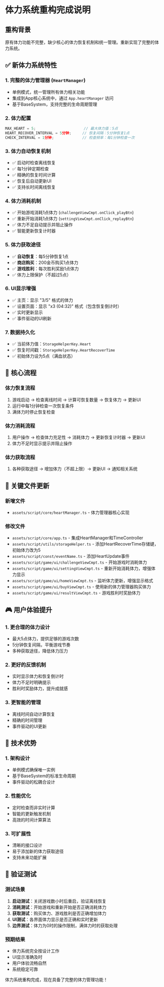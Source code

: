 # 体力系统重构完成说明

## 重构背景
原有体力功能不完整，缺少核心的体力恢复机制和统一管理。重新实现了完整的体力系统。

## ✅ 新体力系统特性

### 1. **完整的体力管理器** (`HeartManager`)
- 单例模式，统一管理所有体力相关功能
- 集成到App核心系统中，通过 `App.heartManager` 访问
- 基于BaseSystem，支持完整的生命周期管理

### 2. **体力配置**
```typescript
MAX_HEART = 5;                      // 最大体力值：5点
HEART_RECOVER_INTERVAL = 5分钟;     // 恢复间隔：5分钟恢复1点
CHECK_INTERVAL = 1分钟;             // 检查频率：每1分钟检查一次
```

### 3. **体力自动恢复机制**
- ✅ 启动时检查离线恢复
- ✅ 每1分钟定期检查
- ✅ 精确的恢复时间计算
- ✅ 恢复后自动更新UI
- ✅ 支持长时间离线恢复

### 4. **体力消耗机制**
- ✅ 开始游戏消耗1点体力 (`challengeViewCmpt.onClick_playBtn`)
- ✅ 重新开始消耗1点体力 (`settingViewCmpt.onClick_replayBtn`)
- ✅ 体力不足自动提示并阻止操作
- ✅ 智能更新恢复计时器

### 5. **体力获取途径**
- ✅ **自动恢复**：每5分钟恢复1点
- ✅ **商店购买**：200金币购买1点体力
- ✅ **游戏胜利**：每次胜利奖励1点体力
- ✅ 体力上限保护（不超过5点）

### 6. **UI显示增强**
- ✅ 主页：显示 "3/5" 格式的体力
- ✅ 设置页面：显示 "x3 (04:32)" 格式（包含恢复倒计时）
- ✅ 实时更新显示
- ✅ 事件驱动的UI刷新

### 7. **数据持久化**
- ✅ 当前体力值：`StorageHelperKey.Heart`
- ✅ 恢复时间戳：`StorageHelperKey.HeartRecoverTime`
- ✅ 初始体力设为5点（满血状态）

## 🔄 核心流程

### 体力恢复流程
1. 游戏启动 → 检查离线时间 → 计算可恢复数量 → 恢复体力 → 更新UI
2. 运行中每1分钟检查一次恢复条件
3. 满体力时停止恢复检查

### 体力消耗流程
1. 用户操作 → 检查体力充足性 → 消耗体力 → 更新恢复计时器 → 更新UI
2. 体力不足时显示提示并阻止操作

### 体力获取流程
1. 各种获取途径 → 增加体力（不超上限）→ 更新UI → 通知相关系统

## 📁 关键文件更新

### 新增文件
- `assets/script/core/heartManager.ts` - 体力管理器核心实现

### 修改文件
- `assets/script/core/app.ts` - 集成HeartManager和TimeController
- `assets/script/utils/storageHelper.ts` - 添加HeartRecoverTime存储键，初始体力改为5
- `assets/script/const/eventName.ts` - 添加HeartUpdate事件
- `assets/script/game/ui/challengeViewCmpt.ts` - 开始游戏时消耗体力
- `assets/script/game/ui/settingViewCmpt.ts` - 重新开始消耗体力，增强体力显示
- `assets/script/game/ui/homeViewCmpt.ts` - 监听体力更新，增强显示格式
- `assets/script/game/ui/buyViewCmpt.ts` - 使用新的体力管理器购买体力
- `assets/script/game/ui/resultViewCmpt.ts` - 游戏胜利时奖励体力

## 🎮 用户体验提升

### 1. **更合理的体力设计**
- 最大5点体力，提供足够的游戏次数
- 5分钟恢复间隔，平衡游戏节奏
- 多种获取途径，降低体力压力

### 2. **更好的反馈机制**
- 实时显示体力和恢复倒计时
- 体力不足时明确提示
- 胜利时奖励体力，提升成就感

### 3. **更智能的管理**
- 离线时间自动计算恢复
- 精确的时间管理
- 事件驱动的UI更新

## 🔧 技术优势

### 1. **架构设计**
- 单例模式确保唯一实例
- 基于BaseSystem的标准生命周期
- 事件驱动的松耦合设计

### 2. **性能优化**
- 定时检查而非实时计算
- 智能的更新触发机制
- 高效的时间计算算法

### 3. **可扩展性**
- 清晰的接口设计
- 易于添加新的体力获取途径
- 支持未来功能扩展

## 🎯 验证测试

### 测试场景
1. **启动测试**：关闭游戏数小时后重启，验证离线恢复
2. **消耗测试**：开始游戏和重新开始是否正确消耗体力
3. **获取测试**：购买体力、游戏胜利是否正确增加体力
4. **UI测试**：各界面体力显示是否正确和实时更新
5. **边界测试**：体力为0时的操作限制，满体力时的获取处理

### 预期结果
- 体力系统完全按设计工作
- UI显示准确及时
- 用户体验流畅自然
- 系统稳定可靠

体力系统重构完成，现在具备了完整的体力管理功能！